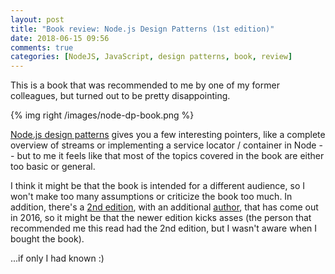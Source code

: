 ```yaml
---
layout: post
title: "Book review: Node.js Design Patterns (1st edition)"
date: 2018-06-15 09:56
comments: true
categories: [NodeJS, JavaScript, design patterns, book, review]
---
```


This is a book that was recommended to me by one of my former colleagues, but
turned out to be pretty disappointing.

<!-- more -->

{% img right /images/node-dp-book.png %}

[Node.js design patterns](https://www.amazon.com/Node-js-Design-Patterns-Mario-Casciaro/dp/1783287314)
gives you a few interesting pointers, like a complete overview of streams or implementing
a service locator / container in Node -- but to me it feels like that most of the
topics covered in the book are either too basic or general.

I think it might be that the book is intended for a different audience, so I won't
make too many assumptions or criticize the book too much. In addition, there's
a [2nd edition](https://www.packtpub.com/web-development/nodejs-design-patterns-second-edition),
with an additional [author](https://twitter.com/loige?lang=en), that has come out
in 2016, so it might be that the newer edition kicks asses (the person that recommended me this read had the 2nd edition, but I
wasn't aware when I bought the book).

...if only I had known :)
